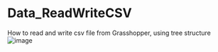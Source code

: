 # Data_ReadWriteCSV
How to read and write csv file from Grasshopper, using tree structure
![image](https://user-images.githubusercontent.com/93954052/150916638-42b50f3e-f676-4caa-b3ef-832a28bda7dc.png)
